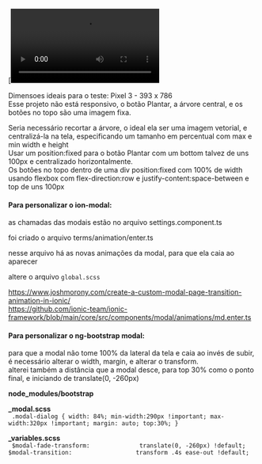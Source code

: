 [![Demo](https://user-images.githubusercontent.com/32627919/254446540-b5e21acd-1780-46bc-89ae-96dadf57c60d.mp4)

Dimensoes ideais para o teste: Pixel 3 - 393 x 786  
Esse projeto não está responsivo, o botão Plantar, a árvore central, e os botões no topo são uma imagem fixa.  

Seria necessário recortar a árvore, o ideal ela ser uma imagem vetorial, e centralizá-la na tela, especificando um tamanho em percentual com max e min width e height  
Usar um position:fixed para o botão Plantar com um bottom talvez de uns 100px e centralizado horizontalmente.  
Os botões no topo dentro de uma div position:fixed com 100% de width usando flexbox com flex-direction:row e justify-content:space-between  e top de uns 100px


#### Para personalizar o ion-modal:  

as chamadas das modais estão no arquivo settings.component.ts

foi criado o arquivo terms/animation/enter.ts

nesse arquivo há as novas animações da modal, para que ela caia ao aparecer

altere o arquivo `global.scss`

https://www.joshmorony.com/create-a-custom-modal-page-transition-animation-in-ionic/  
https://github.com/ionic-team/ionic-framework/blob/main/core/src/components/modal/animations/md.enter.ts  


#### Para personalizar o ng-bootstrap modal:

para que a modal não tome 100% da lateral da tela e caia ao invés de subir, é necessário alterar o width, margin, e alterar o transform.  
alterei também a distância que a modal desce, para top 30% como o ponto final, e iniciando de translate(0, -260px)

 **node_modules/bootstrap**  

**_modal.scss**  
`  .modal-dialog {
    width: 84%;
    min-width:290px !important;
    max-width:320px !important;
    margin: auto;
    top:30%;
  }
`

**_variables.scss**  
`  $modal-fade-transform:              translate(0, -260px) !default;
  $modal-transition:                  transform .4s ease-out !default;
`
